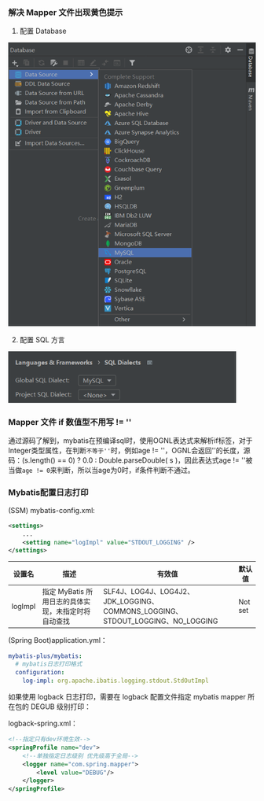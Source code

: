 ### 解决 Mapper 文件出现黄色提示

1. 配置 Database

<img src="Mybatis&SQL.assets/image-20210810181346424.png" alt="image-20210810181346424" style="zoom: 80%;" />

2. 配置 SQL 方言

<img src="Mybatis&SQL.assets/image-20210810181758449.png" alt="image-20210810181758449" style="zoom: 80%;" />



### Mapper 文件 if 数值型不用写 != ''

通过源码了解到，mybatis在预编译sql时，使用OGNL表达式来解析if标签，对于Integer类型属性，在判断`不等于''`时，例如age != ''，OGNL会返回''的长度，源码：(s.length() == 0) ? 0.0 : Double.parseDouble( s )，因此表达式age != ''被当做`age != 0`来判断，所以当age为0时，if条件判断不通过。



### Mybatis配置日志打印

(SSM) mybatis-config.xml:


```xml
<settings>
	...
    <setting name="logImpl" value="STDOUT_LOGGING" />
</settings>
```

| 设置名  | 描述                                                | 有效值                                                       | 默认值  |
| ------- | --------------------------------------------------- | ------------------------------------------------------------ | ------- |
| logImpl | 指定 MyBatis 所用日志的具体实现，未指定时将自动查找 | SLF4J、LOG4J、LOG4J2、JDK_LOGGING、COMMONS_LOGGING、STDOUT_LOGGING、NO_LOGGING | Not set |

(Spring Boot)application.yml：

```yml
mybatis-plus/mybatis:
  # mybatis日志打印格式
  configuration:
    log-impl: org.apache.ibatis.logging.stdout.StdOutImpl
```

如果使用 logback 日志打印，需要在 logback 配置文件指定 mybatis mapper 所在包的 DEGUB 级别打印：

logback-spring.xml：

```xml
<!--指定只有dev环境生效-->
<springProfile name="dev">
    <!--单独指定日志级别 优先级高于全局-->
    <logger name="com.spring.mapper">
        <level value="DEBUG"/>
    </logger>
</springProfile>
```












